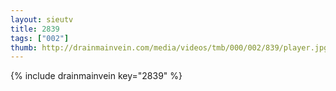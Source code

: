 ```yaml
--- 
layout: sieutv
title: 2839
tags: ["002"]
thumb: http://drainmainvein.com/media/videos/tmb/000/002/839/player.jpg
---
```

{% include drainmainvein key="2839" %} 
